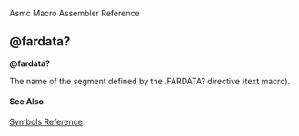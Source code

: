 Asmc Macro Assembler Reference

## @fardata?

**@fardata?**


The name of the segment defined by the .FARDATA? directive (text macro).

#### See Also

[Symbols Reference](readme.md)
